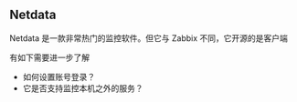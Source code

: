 ## Netdata

Netdata 是一款非常热门的监控软件。但它与 Zabbix 不同，它开源的是客户端  

有如下需要进一步了解

* 如何设置账号登录？
* 它是否支持监控本机之外的服务？
